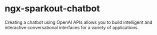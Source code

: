 # ngx-sparkout-chatbot
Creating a chatbot using OpenAI APIs allows you to build intelligent and interactive conversational interfaces for a variety of applications.

